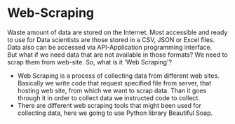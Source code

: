 # Web-Scraping
Waste amount of data are stored on the Internet. Most accessible and ready to use for Data scientists  are those stored in a CSV, JSON or Excel files. Data also can be accessed via API-Application programming interface.  
But what if we need data that are not available in those formats? We need to scrap them from web-site. So, what is it 'Web Scraping'? 
- Web Scraping is a process of collecting data from different web sites. Basically we write code that request specified file from server, that hosting web site, from which we want to scrap data. Than it goes through it in order to collect data we instructed code to collect. 
- There are different web scraping tools that might been used for collecting data, here we going to use Python library  Beautiful Soap.

